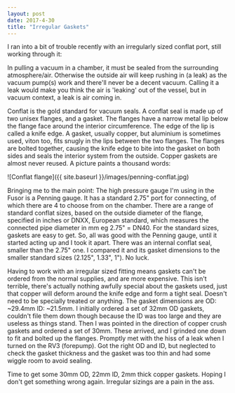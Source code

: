 ```yaml
---
layout: post
date: 2017-4-30
title: "Irregular Gaskets"
---
```


I ran into a bit of trouble recently with an irregularly sized conflat port, still working through it:

In pulling a vacuum in a chamber, it must be sealed from the surrounding atmosphere/air.  Otherwise the outside air will keep rushing in (a leak) as the vacuum pump(s) work and there'll never be a decent vacuum.  Calling it a leak would make you think the air is 'leaking' out of the vessel, but in vacuum context, a leak is air coming in.

Conflat is the gold standard for vacuum seals.  A conflat seal is made up of two unisex flanges, and a gasket.  The flanges have a narrow metal lip below the flange face around the interior circumference.  The edge of the lip is called a knife edge.  A gasket, usually copper, but aluminium is sometimes used, viton too, fits snugly in the lips between the two flanges.  The flanges are bolted together, causing the knife edge to bite into the gasket on both sides and seals the interior system from the outside.  Copper gaskets are almost never reused.  A picture paints a thousand words:

![Conflat flange]({{ site.baseurl }}/images/penning-conflat.jpg)

Bringing me to the main point:  The high pressure gauge I'm using in the Fusor is a Penning gauge.  It has a standard 2.75" port for connecting, of which there are 4 to choose from on the chamber.  There are a range of standard conflat sizes, based on the outside diameter of the flange, specified in inches or DNXX, European standard, which measures the connected pipe diameter in mm eg 2.75" = DN40.  For the standard sizes, gaskets are easy to get.  So, all was good with the Penning gauge, until it started acting up and I took it apart.  There was an internal conflat seal, smaller than the 2.75" one.  I compared it and its gasket dimensions to the smaller standard sizes (2.125", 1.33", 1").  No luck.  

Having to work with an irregular sized fitting means gaskets can't be ordered from the normal supplies, and are more expensive.  This isn't terrible, there's actually nothing awfully special about the gaskets used, just that copper will deform around the knife edge and form a tight seal.  Doesn't need to be specially treated or anything.  The gasket dimensions are OD: ~29.4mm  ID: ~21.5mm.  I initially ordered a set of 32mm OD gaskets, couldn't file them down though because the ID was too large and they are useless as things stand.  Then I was pointed in the direction of copper crush gaskets and ordered a set of 30mm.  These arrived, and I grinded one down to fit and bolted up the flanges.  Promptly met with the hiss of a leak when I turned on the RV3 (forepump).  Got the right OD and ID, but neglected to check the gasket thickness and the gasket was too thin and had some wiggle room to avoid sealing.  

Time to get some 30mm OD, 22mm ID, 2mm thick copper gaskets.  Hoping I don't get something wrong again.  Irregular sizings are a pain in the ass.
